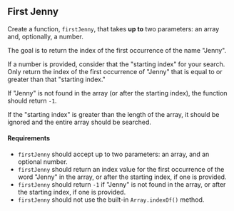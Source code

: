 ## First Jenny

Create a function, `firstJenny`, that takes **up to** two parameters: an array and, optionally, a number.

The goal is to return the index of the first occurrence of the name "Jenny".

If a number is provided, consider that the "starting index" for your search. Only return the index of the first occurrence of "Jenny" that is equal to or greater than that "starting index."

If "Jenny" is not found in the array (or after the starting index), the function should return `-1`.

If the "starting index" is greater than the length of the array, it should be ignored and the entire array should be searched.

#### Requirements
* `firstJenny` should accept up to two parameters: an array, and an optional number.
* `firstJenny` should return an index value for the first occurrence of the word "Jenny" in the array, or after the starting index, if one is provided.
* `firstJenny` should return `-1` if "Jenny" is not found in the array, or after the starting index, if one is provided.
* `firstJenny` should not use the built-in `Array.indexOf()` method.